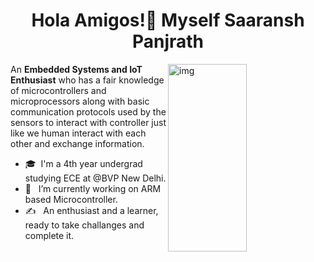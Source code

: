 <h1 align="center">Hola Amigos!👋 Myself Saaransh Panjrath </h1>

<img width = "50%" align="right" alt="img" height="300px" src="https://media.licdn.com/dms/image/C4D22AQEsxYcYw-L2Sw/feedshare-shrink_2048_1536/0/1679419737001?e=1684368000&v=beta&t=1Q228doi-c-KKxsjBDoY2ebwtU3e5eOpkMH9kW1HbcQ"/>
<div align="left"> 

An **Embedded Systems and IoT Enthusiast** who has a fair knowledge of microcontrollers and microprocessors along with basic communication protocols used by the sensors to interact with controller just like we human interact with each other and exchange information. 
 
- 🎓 &nbsp;I'm a 4th year undergrad studying ECE at @BVP New Delhi.
- 💼 &nbsp; I’m currently working on ARM based Microcontroller.
- ✍️ &nbsp; An enthusiast and a learner, ready to take challanges and complete it.

<!--
**Saaraansh/Saaraansh** is a ✨ _special_ ✨ repository because its `README.md` (this file) appears on your GitHub profile.


Here are some ideas to get you started:

- 🔭 I’m currently working on ...
- 🌱 I’m currently learning ...
- 👯 I’m looking to collaborate on ...
- 🤔 I’m looking for help with ...
- 💬 Ask me about ...
- 📫 How to reach me: ...
- 😄 Pronouns: ...
- ⚡ Fun fact: ...
-->
